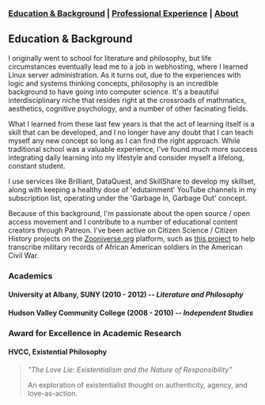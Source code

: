 ### [Education & Background](https://caingraham.github.io/background)  |  [Professional Experience](https://caingraham.github.io/professional_experience)  |  [About](https://caingraham.github.io)

## Education & Background

I originally went to school for literature and philosophy, but life circumstances eventually lead me to a job in webhosting, where I learned Linux server administration. As it turns out, due to the experiences with logic and systems thinking concepts, philosophy is an incredible background to have going into computer science. It's a beautiful interdisciplinary niche that resides right at the crossroads of mathmatics, aesthetics, cognitive psychology, and a number of other facinating fields.

What I learned from these last few years is that the act of learning itself is a skill that can be developed, and I no longer have any doubt that I can teach myself any new concept so long as I can find the right approach. While traditional school was a valuable experience, I've found much more success integrating daily learning into my lifestyle and consider myself a lifelong, constant student.

I use services like Brilliant, DataQuest, and SkillShare to develop my skillset, along with keeping a healthy dose of 'edutainment' YouTube channels in my subscription list, operating under the 'Garbage In, Garbage Out' concept.

Because of this background, I'm passionate about the open source / open access movement and I contribute to a number of educational content creators through Patreon. I've been active on Citizen Science / Citizen History projects on the [Zooniverse.org](https://www.zooniverse.org/) platform, such as [this project](https://www.zooniverse.org/projects/usct/african-american-civil-war-soldiers) to help transcribe military records of African American soldiers in the American Civil War.

### Academics

#### University at Albany, SUNY (2010 - 2012) -- *Literature and Philosophy*
#### Hudson Valley Community College (2008 - 2010) -- *Independent Studies*

### Award for Excellence in Academic Research
#### HVCC, Existential Philosophy

> *"The Love Lie: Existentialism and the Nature of Responsibility"*
>
> An exploration of existentialist thought on authenticity, agency, and love-as-action.

